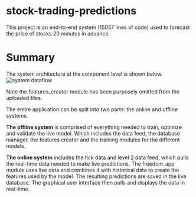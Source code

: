 # stock-trading-predictions
This project is an end-to-end system (15057 lines of code) used to forecast the price of stocks 20 minutes in advance. 

# Summary

The system architecture at the component level is shown below.
![system dataflow](https://user-images.githubusercontent.com/16655278/201698488-6dfbbc70-b290-4b4d-aece-1be117cb8406.png)

Note the features_creator module has been purposely omitted from the uploaded files. 

The entire application can be split into two parts: the online and offline systems. 

**The offline system** is comprised of everything needed to train, optimize and validate the live model. Which includes the data feed, the database manager, the features creator and the training modules for the different models.

**The online system** includes the tick data and level 2 data feed, which pulls the real-time data needed to make live predictions. The freedom_app module uses live data and combines it with historical data to create the features used by the model. The resulting predictions are saved in the live database. The graphical user interface then pulls and displays the data in real-time.
